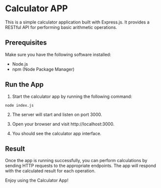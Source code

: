 # Calculator APP

This is a simple calculator application built with Express.js. It provides a RESTful API for performing basic arithmetic operations.

## Prerequisites

Make sure you have the following software installed:

+ Node.js
+ npm (Node Package Manager)

## Run the App

1. Start the calculator app by running the following command:

```
node index.js
```

2. The server will start and listen on port 3000.

3. Open your browser and visit http://localhost:3000.

4. You should see the calculator app interface.

## Result

Once the app is running successfully, you can perform calculations by sending HTTP requests to the appropriate endpoints. The app will respond with the calculated result for each operation.

Enjoy using the Calculator App!